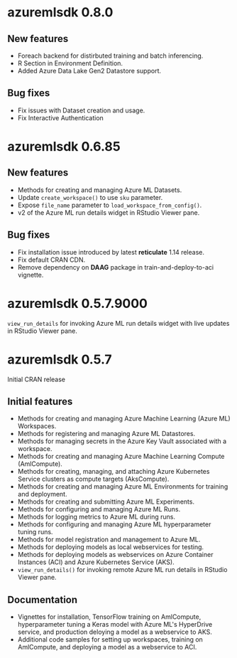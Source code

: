# azuremlsdk 0.8.0
## New features
- Foreach backend for distirbuted training and batch inferencing.
- R Section in Environment Definition.
- Added Azure Data Lake Gen2 Datastore support.

## Bug fixes
- Fix issues with Dataset creation and usage.
- Fix Interactive Authentication


# azuremlsdk 0.6.85
## New features
- Methods for creating and managing Azure ML Datasets.
- Update `create_workspace()` to use `sku` parameter.
- Expose `file_name` parameter to `load_workspace_from_config()`.
- v2 of the Azure ML run details widget in RStudio Viewer pane.

## Bug fixes
- Fix installation issue introduced by latest **reticulate** 1.14 release.
- Fix default CRAN CDN.
- Remove dependency on **DAAG** package in train-and-deploy-to-aci vignette.

# azuremlsdk 0.5.7.9000
`view_run_details` for invoking Azure ML run details widget with live updates in RStudio Viewer pane.

# azuremlsdk 0.5.7
Initial CRAN release

## Initial features
- Methods for creating and managing Azure Machine Learning (Azure ML) Workspaces.
- Methods for registering and managing Azure ML Datastores.
- Methods for managing secrets in the Azure Key Vault associated with a workspace.
- Methods for creating and managing Azure Machine Learning Compute (AmlCompute).
- Methods for creating, managing, and attaching Azure Kubernetes Service clusters as compute targets (AksCompute).
- Methods for creating and managing Azure ML Environments for training and deployment.
- Methods for creating and submitting Azure ML Experiments.
- Methods for configuring and managing Azure ML Runs.
- Methods for logging metrics to Azure ML during runs.
- Methods for configuring and managing Azure ML hyperparameter tuning runs.
- Methods for model registration and management to Azure ML.
- Methods for deploying models as local webservices for testing.
- Methods for deploying models as webservices on Azure Container Instances (ACI) and Azure Kubernetes Service (AKS).
- `view_run_details()` for invoking remote Azure ML run details in RStudio Viewer pane.

## Documentation
- Vignettes for installation, TensorFlow training on AmlCompute, hyperparameter tuning a Keras model with Azure ML's HyperDrive service, and production deloying a model as a webservice to AKS.
- Additional code samples for setting up workspaces, training on AmlCompute, and deploying a model as a webservice to ACI.
